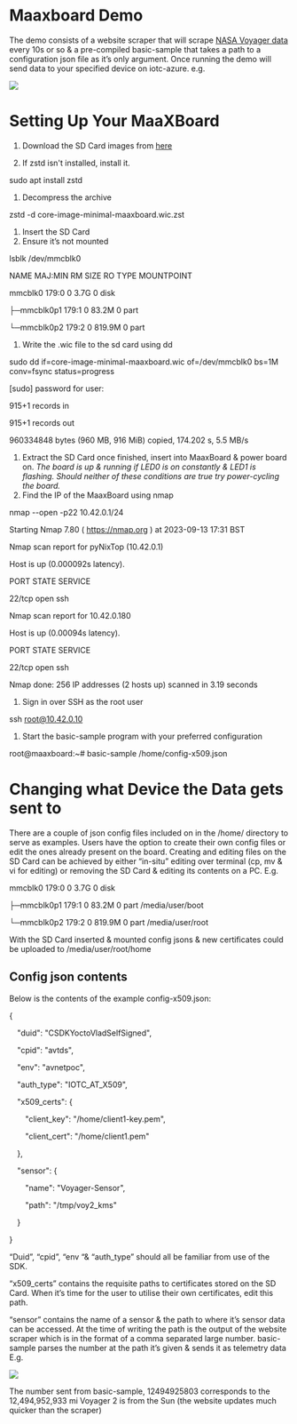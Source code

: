 # **Maaxboard Demo**
The demo consists of a website scraper that will scrape [NASA Voyager data](https://voyager.jpl.nasa.gov/mission/status/) every 10s or so & a pre-compiled basic-sample that takes a path to a configuration json file as it’s only argument. Once running the demo will send data to your specified device on iotc-azure. e.g.

![](Aspose.Words.8f9adb12-92a3-45af-8249-a8f179cbeea7.001.png) 
# **Setting Up Your MaaXBoard**
1. Download the SD Card images from [here](https://saleshosted.z13.web.core.windows.net/sdk/nxp/core-image-minimal-maaxboard-20231020233139.rootfs.wic.gz)

1. If zstd isn't installed, install it.

sudo apt install zstd

1. Decompress the archive

zstd -d core-image-minimal-maaxboard.wic.zst

1. Insert the SD Card
1. Ensure it’s not mounted

lsblk /dev/mmcblk0

NAME        MAJ:MIN RM   SIZE RO TYPE MOUNTPOINT

mmcblk0     179:0    0   3.7G  0 disk

├─mmcblk0p1 179:1    0  83.2M  0 part

└─mmcblk0p2 179:2    0 819.9M  0 part

1. Write the .wic file to the sd card using dd

sudo dd if=core-image-minimal-maaxboard.wic of=/dev/mmcblk0 bs=1M conv=fsync status=progress

[sudo] password for user: 

915+1 records in

915+1 records out

960334848 bytes (960 MB, 916 MiB) copied, 174.202 s, 5.5 MB/s

1. Extract the SD Card once finished, insert into MaaxBoard & power board on.
   *The board is up & running if LED0 is on constantly & LED1 is flashing. Should neither of these conditions are true try power-cycling the board.*
1. Find the IP of the MaaxBoard using nmap

nmap --open -p22 10.42.0.1/24

Starting Nmap 7.80 ( https://nmap.org  ) at 2023-09-13 17:31 BST

Nmap scan report for pyNixTop (10.42.0.1)

Host is up (0.000092s latency).

PORT   STATE SERVICE

22/tcp open  ssh

Nmap scan report for 10.42.0.180

Host is up (0.00094s latency).

PORT   STATE SERVICE

22/tcp open  ssh

Nmap done: 256 IP addresses (2 hosts up) scanned in 3.19 seconds

1. Sign in over SSH as the root user

ssh root@10.42.0.10

1. Start the basic-sample program with your preferred configuration

root@maaxboard:~# basic-sample /home/config-x509.json 
# **Changing what Device the Data gets sent to**
There are a couple of json config files included on in the /home/ directory to serve as examples. Users have the option to create their own config files or edit the ones already present on the board. Creating and editing files on the SD Card can be achieved by either “in-situ” editing over terminal (cp, mv & vi for editing) or removing the SD Card & editing its contents on a PC. E.g.

mmcblk0                 179:0    0   3.7G  0 disk  

├─mmcblk0p1             179:1    0  83.2M  0 part  /media/user/boot

└─mmcblk0p2             179:2    0 819.9M  0 part  /media/user/root

With the SD Card inserted & mounted config jsons & new certificates could be uploaded to /media/user/root/home
## **Config json contents**
Below is the contents of the example config-x509.json:

{

`  `"duid": "CSDKYoctoVladSelfSigned",

`  `"cpid": "avtds",

`  `"env": "avnetpoc",

`  `"auth\_type": "IOTC\_AT\_X509",

`  `"x509\_certs": {

`    `"client\_key": "/home/client1-key.pem",

`    `"client\_cert": "/home/client1.pem"

`  `},

`  `"sensor": {

`    `"name": "Voyager-Sensor",

`    `"path": "/tmp/voy2\_kms"

`  `}

}

“Duid”, “cpid”, “env “& “auth\_type” should all be familiar from use of the SDK.

“x509\_certs” contains the requisite paths to certificates stored on the SD Card. When it’s time for the user to utilise their own certificates, edit this path.

“sensor” contains the name of a sensor & the path to where it’s sensor data can be accessed. At the time of writing the path is the output of the website scraper which is in the format of a comma separated large number. basic-sample parses the number at the path it’s given & sends it as telemetry data E.g.

![](Aspose.Words.8f9adb12-92a3-45af-8249-a8f179cbeea7.002.png) 

The number sent from basic-sample, 12494925803 corresponds to the 12,494,952,933 mi Voyager 2 is from the Sun (the website updates much quicker than the scraper)
